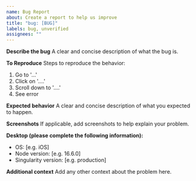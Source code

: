 ```yaml
---
name: Bug Report
about: Create a report to help us improve
title: "bug: [BUG]"
labels: bug, unverified
assignees: ""
---
```


**Describe the bug**
A clear and concise description of what the bug is.

**To Reproduce**
Steps to reproduce the behavior:

1. Go to '...'
2. Click on '....'
3. Scroll down to '....'
4. See error

**Expected behavior**
A clear and concise description of what you expected to happen.

**Screenshots**
If applicable, add screenshots to help explain your problem.

**Desktop (please complete the following information):**

- OS: [e.g. iOS]
- Node version: [e.g. 16.6.0]
- Singularity version: [e.g. production]

**Additional context**
Add any other context about the problem here.
